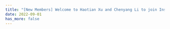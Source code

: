 ```yaml
---
title: "[New Members] Welcome to Haotian Xu and Chenyang Li to join InspiringGroup as graduate students."
date: 2022-09-01
has_more: false
---
```

